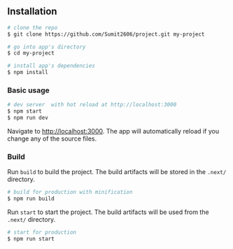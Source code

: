 ## Installation

``` bash
# clone the repo
$ git clone https://github.com/Sumit2606/project.git my-project

# go into app's directory
$ cd my-project

# install app's dependencies
$ npm install
```

### Basic usage

``` bash
# dev server  with hot reload at http://localhost:3000
$ npm start
$ npm run dev
```

Navigate to [http://localhost:3000](http://localhost:3000). The app will automatically reload if you change any of the source files.

### Build

Run `build` to build the project. The build artifacts will be stored in the `.next/` directory.

```bash
# build for production with minification
$ npm run build
```
Run `start` to start the project. The build artifacts will be used from the `.next/` directory.

```bash
# start for production 
$ npm run start
```
